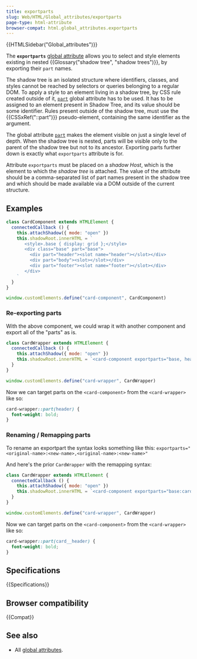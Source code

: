 ```yaml
---
title: exportparts
slug: Web/HTML/Global_attributes/exportparts
page-type: html-attribute
browser-compat: html.global_attributes.exportparts
---
```


{{HTMLSidebar("Global_attributes")}}

The **`exportparts`** [global attribute](/en-US/docs/Web/HTML/Global_attributes) allows you to select and style elements existing in nested {{Glossary("shadow tree", "shadow trees")}}, by exporting their `part` names.

The shadow tree is an isolated structure where identifiers, classes, and styles cannot be reached by selectors or queries belonging to a regular DOM.
To apply a style to an element living in a shadow tree, by CSS rule created outside of it, [`part`](/en-US/docs/Web/HTML/Global_attributes#part) global attribute has to be used. It has to be assigned to an element present in Shadow Tree, and its value should be some identifier.
Rules present outside of the shadow tree, must use the {{CSSxRef("::part")}} pseudo-element, containing the same identifier as the argument.

The global attribute [`part`](/en-US/docs/Web/HTML/Global_attributes#part) makes the element visible on just a single level of depth. When the shadow tree is nested, parts will be visible only to the parent of the shadow tree but not to its ancestor. Exporting parts further down is exactly what `exportparts` attribute is for.

Attribute `exportparts` must be placed on a _shadow Host_, which is the element to which the _shadow tree_ is attached. The value of the attribute should be a comma-separated list of part names present in the shadow tree and which should be made available via a DOM outside of the current structure.

## Examples

```js
class CardComponent extends HTMLElement {
  connectedCallback () {
    this.attachShadow({ mode: "open" })
    this.shadowRoot.innerHTML = `
       <style>.base { display: grid };</style>
       <div class="base" part="base">
         <div part="header"><slot name="header"></slot></div>
         <div part="body"><slot></slot></div>
         <div part="footer"><slot name="footer"></slot></div>
       </div>
    `
  }
}

window.customElements.define("card-component", CardComponent)
```

### Re-exporting parts

With the above component, we could wrap it with another component and export all of the "parts" as is.

```js
class CardWrapper extends HTMLElement {
  connectedCallback () {
    this.attachShadow({ mode: "open" })
    this.shadowRoot.innerHTML = `<card-component exportparts="base, header, body, footer"></card-component>`
  }
}

window.customElements.define("card-wrapper", CardWrapper)
```

Now we can target parts on the `<card-component>` from the `<card-wrapper>` like so:

```css
card-wrapper::part(header) { 
  font-weight: bold;
}
```

### Renaming / Remapping parts

To rename an exportpart the syntax looks something like this: `exportparts="<original-name>:<new-name>,<original-name>:<new-name>"`

And here's the prior `CardWrapper` with the remapping syntax:

```js
class CardWrapper extends HTMLElement {
  connectedCallback () {
    this.attachShadow({ mode: "open" })
    this.shadowRoot.innerHTML = `<card-component exportparts="base:card__base, header:card__header, body:card__body, footer:card__footer"></card-component>`
  }
}

window.customElements.define("card-wrapper", CardWrapper)
```

Now we can target parts on the `<card-component>` from the `<card-wrapper>` like so:

```css
card-wrapper::part(card__header) { 
  font-weight: bold;
}
```

## Specifications

{{Specifications}}

## Browser compatibility

{{Compat}}

## See also

- All [global attributes](/en-US/docs/Web/HTML/Global_attributes).
